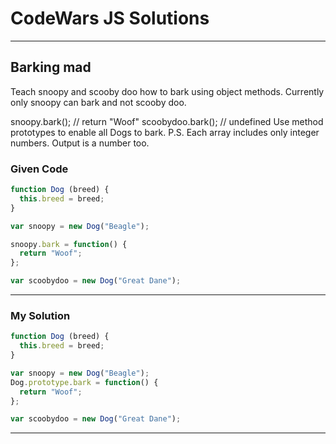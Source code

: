 # CodeWars JS Solutions

---

## Barking mad

Teach snoopy and scooby doo how to bark using object methods. Currently only snoopy can bark and not scooby doo.

snoopy.bark(); // return "Woof"
scoobydoo.bark(); // undefined
Use method prototypes to enable all Dogs to bark.
P.S. Each array includes only integer numbers. Output is a number too.

### Given Code


```js
function Dog (breed) {
  this.breed = breed;
}

var snoopy = new Dog("Beagle");

snoopy.bark = function() {
  return "Woof";
};

var scoobydoo = new Dog("Great Dane");

```

---

### My Solution 


```js
function Dog (breed) {
  this.breed = breed;
}

var snoopy = new Dog("Beagle");
Dog.prototype.bark = function() {
  return "Woof";
};

var scoobydoo = new Dog("Great Dane");


```


---

